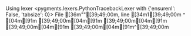 Using lexer <pygments.lexers.PythonTracebackLexer with {'ensurenl': False, 'tabsize': 0}>
  File [36m"<stdin>"[39;49;00m, line [34m1[39;49;00m
    ^
[04m[91m [39;49;00m[04m[91m [39;49;00m[04m[91m [39;49;00m[04m[91m [39;49;00m[04m[91m^[39;49;00m
